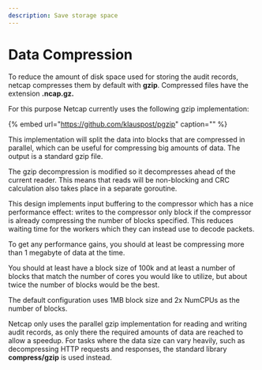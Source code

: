 ```yaml
---
description: Save storage space
---
```


# Data Compression

To reduce the amount of disk space used for storing the audit records, netcap compresses them by default with **gzip**. Compressed files have the extension **.ncap.gz.**

For this purpose Netcap currently uses the following gzip implementation:

{% embed url="https://github.com/klauspost/pgzip" caption="" %}

This implementation will split the data into blocks that are compressed in parallel, which can be useful for compressing big amounts of data. The output is a standard gzip file.

The gzip decompression is modified so it decompresses ahead of the current reader. This means that reads will be non-blocking and CRC calculation also takes place in a separate goroutine.

This design implements input buffering to the compressor which has a nice performance effect: writes to the compressor only block if the compressor is already compressing the number of blocks specified. This reduces waiting time for the workers which they can instead use to decode packets.

To get any performance gains, you should at least be compressing more than 1 megabyte of data at the time.

You should at least have a block size of 100k and at least a number of blocks that match the number of cores you would like to utilize, but about twice the number of blocks would be the best.

The default configuration uses 1MB block size and 2x NumCPUs as the number of blocks.

Netcap only uses the parallel gzip implementation for reading and writing audit records, as only there the required amounts of data are reached to allow a speedup. For tasks where the data size can vary heavily, such as decompressing HTTP requests and responses, the standard library **compress/gzip** is used instead.

